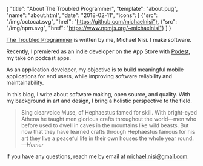 {
  "title": "About The Troubled Programmer",
  "template": "about.pug",
  "name": "about.html",
  "date": "2018-02-11",
  "icons": [
    {"src": "/img/octocat.svg", "href": "https://github.com/michaelnisi"},
    {"src": "/img/npm.svg", "href": "https://www.npmjs.org/~michaelnisi"}
  ]
}

[The Troubled Programmer](/) is written by me, Michael Nisi. I make software.

Recently, I premiered as an indie developer on the App Store with [Podest](https://itunes.apple.com/us/app/podest/id794983364), my take on podcast apps.

As an application developer, my objective is to build meaningful mobile applications for end users, while improving software reliability and maintainability.

In this blog, I write about software making, open source, and quality. With my background in art and design, I bring a holistic perspective to the field.

> Sing clearvoice Muse, of Hephaestus famed for skill. With bright-eyed Athena he taught men glorious crafts throughout the world—men who before used to dwell in caves in the mountains like wild beasts. But now that they have learned crafts through Hephaestus famous for his art they live a peaceful life in their own houses the whole year round.
>—*Homer*

If you have any questions, reach me by email at <michael.nisi@gmail.com>.
